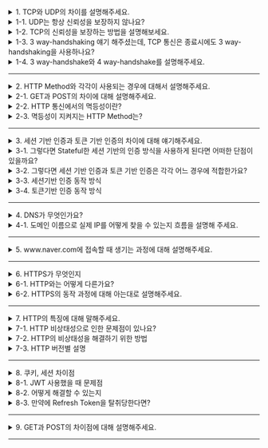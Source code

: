 <details>
  <summary>1. TCP와 UDP의 차이를 설명해주세요.</summary>
  TCP는 연결형 서비스로 3-way handshaking 과정을 통해 연결을 설정하기 때문에 높은 신뢰성을 보장하지만, 속도가 비교적 느리다는 단점이 있습니다.

UDP는 비연결형 서비스로 3-way handshaking을 사용하지 않기 때문에 신뢰성이 떨어지는 단점이 있지만, 데이터 수신 여부를 확인하지 않기 때문에 속도가 빠르다는 장점이 있습니다.

TCP는 신뢰성이 중요한 파일 교환과 같은 경우에 쓰이고 UDP는 실시간성이 중요한 스트리밍에 자주 사용됩니다.
</details>
<details>
  <summary>1-1. UDP는 항상 신뢰성을 보장하지 않나요?</summary>
  UDP도 신뢰성을 UDP 자체에서 보장하지 않는 것 뿐이지, 개발자가 직접 신뢰성을 보장하도록 할 수 있습니다. HTTP/3의 경우,  UDP 기반의 QUIC이라는 프로토콜을 사용합니다. UDP 자체는 신뢰성을 보장하지 않지만, 추가적인 정의를 통해 신뢰성을 보장받을 수 있습니다.
</details>
<details>
  <summary>1-2. TCP의 신뢰성을 보장하는 방법을 설명해보세요.</summary>
  1. 연결지향성 통신<br>
TCP는 3 way-handshaking을 통해 연결을 수립하고, 데이터 전송이 완료된 후에는 연결을 종료하는 과정을 거칩니다. 이 과정을 통해 양쪽 통신 당사자 간의 안정적인 연결을 보장하며, 데이터의 전송이 시작되기 전에 세션이 성공적으로 수립되었는지 확인합니다.<br>
2. 시퀀스 번호와 ACK<br>
각 TCP 패킷에는 시퀀스 번호가 부여되며, 이를 통해 수신자는 데이터 패킷의 순서를 정확히 파악하고 재조립할 수 있습니다. 수신자는 수신한 패킷의 시퀀스 번호에 해당하는 확인 응답(ACK)을 송신자에게 보내어, 해당 패킷이 성공적으로 도착했음을 알립니다. 송신자는 ACK를 받지 못한 패킷을 재전송함으로써 데이터 손실에 대응합니다.<br>
3. 재전송 <br>
TCP는 타임아웃이나 수신 확인 응답(ACK)의 누락을 감지할 경우, 해당 데이터 패킷을 자동으로 재전송합니다. 이를 통해 패킷 손실이 발생하더라도 데이터가 최종적으로 수신자에게 도달할 수 있도록 보장합니다.<br>
4. 흐름 제어, 혼잡 제어, 오류 제어
</details>
<details>
  <summary>1-3. 3 way-handshaking 얘기 해주셨는데, TCP 통신은 종료시에도 3 way-handshaking을 사용하나요?</summary>
  TCP는 3 way-handshaking 과정을 통해 연결을 설정하고, 4 way-handshaking 과정을 통해 연결을 해제합니다.
</details>
<details>
  <summary>1-4. 3 way-handshake와 4 way-handshake를 설명해주세요.</summary>
  3 way-handshake란 TCP 네트워크에서 통신 하는 장치가 서로 연결이 잘 되었는지 확인하는 방법입니다. 송신자와 수신자는 총 3번에 걸쳐 데이터를 주고 받으며 통신이 가능한 상태인지 확인합니다.

4 way-handshake란 TCP 네트워크에서 통신 하는 장치의 연결을 해제하는 방법입니다. 송신자와 수신자는 총 4번에 걸쳐 데이터를 주고 받으며 연결을 끊습니다.
</details>

---

<details>
  <summary>2. HTTP Method와 각각이 사용되는 경우에 대해서 설명해주세요.</summary>
  HTTP 메소드는 클라이언트가 서버에게 사용자 요청의 목적을 알리는 '수단'입니다.

- GET: 데이터 조회
- POST: 요청 데이터 처리 (보통 데이터 등록)
- PUT: 데이터 변경 (해당 데이터가 없으면 생성)
- PATCH: 일부 데이터만 변경
- DELETE: 데이터 삭제
</details>
<details>
  <summary>2-1. GET과 POST의 차이에 대해 설명해주세요.</summary>
  GET은 데이터를 조회하기 위해 사용되는 방식으로 데이터를 헤더에 추가하여 전송하는 방식입니다. URL에 데이터가 노출되기 때문에 보안적으로 중요한 데이터를 포함해서는 안됩니다.

POST는 데이터를 추가 또는 수정하기 위해 사용되는 방식으로 데이터를 바디에 추가하여 전송하는 방식입니다. 완전히 안전하다는 것은 아니지만 URL에 데이터가 노출되지 않아 GET보다는 안전합니다.
</details>
<details>
  <summary>2-2. HTTP 통신에서의 멱등성이란?</summary>
  동일한 요청이 여러번 수행되어도 동일한 응답값을 줄 수 있는 것을 멱등성이라고 합니다
</details>
<details>
  <summary>2-3. 멱등성이 지켜지는 HTTP Method는?</summary>

  ![image](https://github.com/team-winey/Winey-Server/assets/88873302/eb47b1ae-7ff6-4fdd-b193-87812942d9c5)
</details>

---

<details>
  <summary>3. 세션 기반 인증과 토큰 기반 인증의 차이에 대해 얘기해주세요.</summary>
  세션 기반 인증은 클라이언트로부터 요청을 받으면 클라이언트의 상태 정보를 저장하므로 Stateful한 구조를 가지고,

토큰 기반 인증은 상태 정보를 서버에 저장하지 않으므로 Stateless한 구조를 가집니다.
</details>
<details>
  <summary>3-1. 그렇다면 Stateful한 세션 기반의 인증 방식을 사용하게 된다면 어떠한 단점이 있을까요?</summary>
  1. 서버에 세션을 저장하기 때문에 사용자가 증가하면 서버에 과부하를 줄 수 있어 확장성이 낮습니다.<br>
2. 해커가 훔친 쿠키를 이용해 요청을 보내면 서버는 올바른 사용자가 보낸 요청인지 알 수 없습니다. (세션 하이재킹 공격)
</details>
<details>
  <summary>3-2. 그렇다면 세션 기반 인증과 토큰 기반 인증은 각각 어느 경우에 적합한가요?</summary>
  단일 도메인이라면 세션 기반 인증을 사용하고, 아니라면 토큰 기반 인증을 사용하는 것이 적합하다고 생각합니다.

왜? - 세션을 관리할 때 사용되는 쿠키는 단일 도메인 및 서브 도메인에서만 작동하도록 설계되어 있기 때문에 여러 도메인에서 관리하는 것은 어렵습니다. (CORS 문제)
</details>
<details>
  <summary>3-3. 세션기반 인증 동작 방식</summary>
  사용자가 로그인을 하면, 해당 인증 정보를 서버의 세션 저장소에 저장하고, 사용자에게는 저장된 세션 정보의 식별자인 Session ID를 발급한다. 발급된 Session ID는 브라우저에 쿠키 형태로 저장되지만, 실제 인증 정보는 서버에 저장되어 있다.

브라우저는 인증 절차를 마친 이후의 요청마다 HTTP Cookie 헤더에 Session ID 를 함께 서버로 전송한다. 서버는 요청을 전달받고, Session ID에 해당하는 세션 정보가 세션 저장소에 존재한다면 해당 사용자를 인증된 사용자로 판단한다.
</details>
<details>
  <summary>3-4. 토큰기반 인증 동작 방식</summary>
  토큰 기반 인증은 인증 정보가 토큰의 형태로 브라우저의 로컬 스토리지(혹은 쿠키)에 저장된다. 

사용자가 가지고 있는 토큰을 HTTP 의 Authorization 헤더에 실어 보낸다. 이 헤더를 수신한 서버는 토큰이 위변조 되었거나, 만료 시각이 지나지 않은지 확인한 이후 토큰에 담겨있는 사용자 인증 정보를 확인해 사용자를 인가한다.
</details>

---

<details>
  <summary>4. DNS가 무엇인가요?</summary>
  DNS란 숫자로 된 인터넷 프로토콜 주소 대신 인터넷 도메인 이름을 통해 웹사이트에 접속 할 수 있게 해주는 시스템입니다.
</details>
<details>
  <summary>4-1. 도메인 이름으로 실제 IP를 어떻게 찾을 수 있는지 흐름을 설명해 주세요.</summary>
  1. 웹 브라우저에 `www.naver.com`을 입력<br>
2. 웹 브라우저는 이전에 방문한적 있는지 찾음 (캐싱)<br>
3. ISP에서 DNS서버에 쿼리를 보냄<br>
4. DNS서버에게 IP 주소를 응답 받음<br>
5. ISP는 해당 IP 주소를 캐싱<br>
6. 웹 브라우저에게 응답
</details>

---

<details>
  <summary>5. www.naver.com에 접속할 때 생기는 과정에 대해 설명해주세요.</summary>
  1. 사용자가 브라우저에 URL([www.naver.com](http://www.naver.com/))을 입력<br>
2. DNS 서버에 도메인 네임으로 서버의 진짜 주소를 찾음<br>
3. IP 주소로 웹 서버에 TCP 3 handshake로 연결 수립<br>
4. 클라이언트는 웹 서버로 HTTP 요청 메시지를 보냄<br>
5. 웹 서버는 HTTP 응답 메시지를 보냄<br>
6. 도착한 HTTP 응답 메세지는 웹 페이지 데이터로 변환되고, 웹 브라우저에 의해 출력
</details>

---

<details>
  <summary>6. HTTPS가 무엇인지</summary>
  HTTPS란 SSL/TLS 프로토콜을 거침으로써 정보를 암호화해 전송하는 방식이다.
</details>
<details>
  <summary>6-1. HTTP와는 어떻게 다른가요?</summary>
  기존의 HTTP 같은 경우는 SSL 프로토콜을 거치지 않고 데이터를 암호화하지 않고 전송하기 때문에 데이터 노출의 위험이 있습니다.
</details>
<details>
  <summary>6-2. HTTPS의 동작 과정에 대해 아는대로 설명해주세요.</summary>
  1. 클라이언트가 서버에 연결 요청을 한다. 메세지에는 TLS 버전, 암호화 알고리즘, 랜덤 문자열이 포함되어 있다.<br>
2. 요청을 받은 서버는 다시 클라이언트에 메세지를 보낸다. 메세지에는 서버의 SSL 인증서, 선택한 암호화 알고리즘, 서버에서 생성한 랜덤 문자열이 포함되어 있다.<br>
3. 메세지를 받은 클라이언트는 자신이 갖고 있는 인증기관의 공개키로 서버의 인증서를 해독한다. 여기서 서버의 정보와 서버의 공개키를 얻게 된다.<br>
4. 예비 마스터 암호 - 클라이언트는 랜덤 문자열을 공개 키로 암호화한 premater secret 키를 서버로 전송한다.<br>
5. 서버가 premaster secret 키를 자신의 비밀키를 통해 복호화한다. <br>
6. 세션 키 생성 - 클라이언트와 서버는 클라이언트가 생성한 무작위 키, 서버가 생성한 무작위 키, premaster secret 키를 통해 세션 키를 생성한다. 양쪽은 같은 키가 생성되어야 한다.<br>
7. 클라이언트 완료 전송 - 클라이언트는 세션 키로 암호화된 완료 메세지를 전송한다.<br>
8. 서버 완료 전송 - 서버도 세션 키로 암호화된 완료 메세지를 전송한다.<br>
9. 핸드셰이크 완료 - 핸드셰이크가 완료되고, 세션 키를 이용해 통신을 진행한다.
</details>

---

<details>
  <summary>7. HTTP의 특징에 대해 말해주세요.</summary>
  1. 클라이언트 - 서버 구조: 클라이언트가 서버에 요청을 보내면, 서버가 요청에 대한 응답을 보내는 클라이언트-서버 구조로 이루어져 있다.<br>
2. 무상태 프로토콜(Stateless): 서버가 클라이언트의 상태를 보존하지 않는다. 따라서 응답과 요청이 독립적이다.<br>
3. 비연결성:  HTTP에서는 실제로 요청을 주고받을 때만 연결을 유지하고 응답을 주고 나면 TCP/IP 연결을 끊는다.<ul>
    1. HTTP 1.0 버전에서는 비연결성이었으나 한계를 느끼고 이후부터는 연결성을 추가하였다.</ul>
</details>
<details>
  <summary>7-1. HTTP 비상태성으로 인한 문제점이 있나요?</summary>
  서버가 직전의 상태를 기억하지 못하므로, 로그인 등을 통해 사용자가 인증을 했더라도 다음 요청에서는 그 상태를 기억하지 못한다.
</details>
<details>
  <summary>7-2. HTTP의 비상태성을 해결하기 위한 방법</summary>
  세션 또는 토큰을 사용하여 문제를 해결한다.

- 세션기반 인가: 사용자의 인증 정보가 서버의 세션 저장소에 저장되는 방식이다.
    - 사용자의 인증 정보를 서버의 세션 저장소에 저장하고, 사용자에게는 Session ID를 발급한다. 발급된 Session ID는 브라우저에 쿠키 형태로 저장된다.
    - 브라우저는 인증 절차를 마친 이후의 요청마다 HTTP Cookie 헤더에 Session ID 를 함께 서버로 전송한다. 서버는 요청을 전달받고, Session ID에 해당하는 세션 정보가 세션 저장소에 존재한다면 해당 사용자를 인증된 사용자로 판단한다.
- 토큰기반 인가: 인증 정보를 클라이언트가 직접 들고 있는 방식이다.
    - 사용자의 인증 정보를 바탕으로 토큰을 생성하여 반환한다. 토큰은 브라우저의 로컬 스토리지 혹은 쿠키에 저장된다.
    - 토큰 기반 인증에서는 사용자가 가지고 있는 토큰을 HTTP 의 Authorization 헤더에 실어 보낸다. 이 헤더를 수신한 서버는 토큰이 위변조 되었거나, 만료 시각이 지나지 않은지 확인한 이후 토큰에 담겨있는 사용자 인증 정보를 확인해 사용자를 인가한다.
</details>
<details>
  <summary>7-3. HTTP 버전별 설명</summary>
  <li> HTTP 1.0<ul>
    <li> 연결성: keep-alive를 통해 여러 HTTP 요청을 하나의 TCP 연결을 통해 처리할 수 있게 되었다.</li>
    <li> pipelining: 여러개의 HTTP 요청을 하나의 TCP 연결을 통해 순서대로 보내되, 각각의 응답을 기다리지 않고, 바로 다음 요청을 보낼 수 있게 되었다.</li>
    <li> HOL(head of line) blocking: 여러 개의 데이터 패킷이 순서대로 처리되어야 할 때 첫번째 패킷이 지연되거나 처리되지 않아 그 뒤에 있는 패킷들도 대기 상태에 놓이게 되는 현상이 생기게 되었다.</li></ul></li>
<li> HTTP 2.0<ul>
    <li> 헤더 압축: HPACK 알고리즘을 사용해 헤더 정보를 압축 ⇒ 헤더의 크기가 줄어들고 전체적인 성능 향상</li>
    <li> HOL 블로킹 해결, 리소스 우선순위: 각 스트림에 우선순위를 지정할 수 있고, 하나의 스트림이 블로킹 되더라도 다른 스트림에는 영향을 미치지 않게 되었다.</li>
    <li> 서버 푸시: HTTP 1.1 에서는 클라이언트의 명시적인 요청이 있을 때만 리소스를 전송할 수 있는 반면 HTTP 2에서 서버는 클라이언트의 요청에 미리 대응해 필요한 리소스를 "푸시" 할 수 있다. 이로 인해 라운드 트립 시간을 줄일 수 있다.</li>
    <li> 프로토콜 방식: 텍스트 기반의 프로토콜에서 HTTP2는 바이너리 기반의 프로토콜이 되었다.</li></ul></li>
<li> HTTP 3.0<ul>
    <li> QUIC (Quick UDP Internet Connections) 프로토콜 사용: UDP를 안정성 있게 사용하게 해주는 프로토콜<ul>
        <li> TCP 대비 더 나은 동시성, 더 빠른 연결 설정, O-RTT 재연결</li></ul></li></ul></li>
</details>

---

<details>
  <summary>8. 쿠키, 세션 차이점</summary>
  관리의 측면에서 차이가 있다. 쿠키 같은 경우에는 해당 데이터를 브라우저에 저장하고 있다가 요청할 때 서버에 보내는 방식이라면, 세션의 경우 실제 데이터는 서버에서 관리하고 있고 브라우저에는 해당 세션 데이터를 식별할 수 있는 session id를 쿠키 형태로 저장하고 있어 요청할 때 session id를 보낸다.
</details>
<details>
  <summary>8-1. JWT 사용했을 때 문제점</summary>
  <li> 쿠키/세션과 다르게 토큰의 길이가 길어, 인증 요청이 많아질수록 네트워크 부하가 심해진다.</li>
<li> Payload 자체는 암호화가 되지 않아 중요한 정보는 담을 수 없다. 그래서 토큰을 탈취당한다면 대처가 매우 어렵다.</li>
</details>
<details>
  <summary>8-2. 어떻게 해결할 수 있는지</summary>
  Access Token과 Refresh Token을 함께 사용한다. 

- Access Token: 유효 기간을 짧게 설정한다.
- Refresh Token: 유효 기간은 길게 설정한다.
- 사용자는 Access Token과 Refresh Token을 둘 다 서버에 전송하여 전자로 인증하고 만료됐을 시, 새로운 Access Token을 발급받는다.

즉, 짧은 시간동안 사용할 수 있도록 하고 주기적으로 재발급을 하도록 하는 것이다. 이렇게 하면 앞에서 말했듯 토큰이 유출되어도 피해를 최소화할 수 있다. ⇒ 유효시간이 짧기 때문에 탈취하더라도 사용하지 못함
</details>
<details>
  <summary>8-3. 만약에 Refresh Token을 탈취당한다면?</summary>
  <li>데이터베이스에 각 사용자에 1 대 1로 맵핑되는 Access Token과, Refresh Token 쌍을 저장한다.</li>
<li> 정상적인 사용자는 기존의 Access Token으로 접근하며 서버측에서는 데이터베이스에 저장된 Access Token과 비교하여 검증한다.</li>
<li> 공격자는 탈취한 Refresh Token으로 새로 Access Token을 생성한다. 그리고 서버측에 전송하면 서버는 데이터베이스에 저장된 Access Token과 공격자에게 받은 Access Token이 다른 것을 확인한다.</li>
<li> 만약 데이터베이스에 저장된 토큰이 아직 만료되지 않은 경우, 즉 굳이 Access Token을 새로 생성할 이유가 없는 경우 서버는 Refresh Token이 탈취당했다고 가정하고 두 토큰을 모두 만료시킨다.</li>
<li> 이 경우 정상적인 사용자는 자신의 토큰도 만료됐으니 다시 로그인해야 한다. 하지만 공격자의 토큰 역시 만료됐기 때문에 공격자는 정상적인 사용자의 리소스에 접근할 수 없다.</li>
</details>

---

<details>
  <summary>9. GET과 POST의 차이점에 대해 설명해주세요.</summary>
  <li> 목적: GET은 주로 정보를 요청할 때, POST는 주로 정보를 생성/업데이트 요청하기 위해 사용한다.</li>
<li> 요청에 body 유무: GET은 URL 파라미터에 데이터를 담아 보내기 때문에 HTTP 메세지에 body가 없다. POST는 body에 데이터를 담아보낸다.</li>
<li> 캐시: GET 요청은 캐시되고, POST 요청은 캐시되지 않는다.</li>
</details>

---
